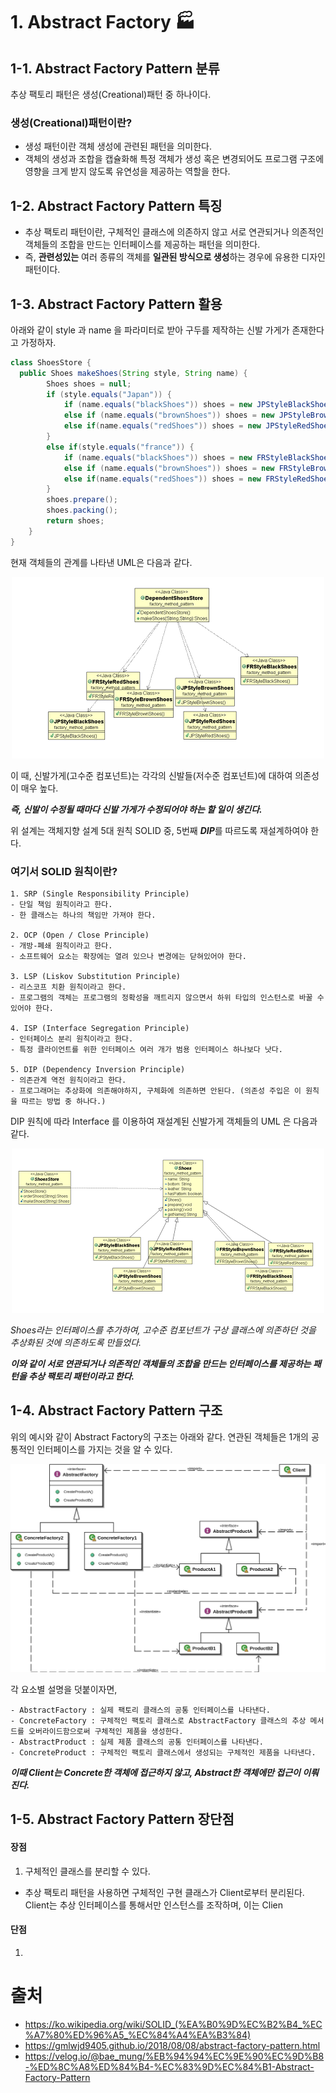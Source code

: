 # 1. Abstract Factory 🏭
## 1-1. Abstract Factory Pattern 분류
추상 팩토리 패턴은 생성(Creational)패턴 중 하나이다.

### 생성(Creational)패턴이란?
- 생성 패턴이란 객체 생성에 관련된 패턴을 의미한다. 
- 객체의 생성과 조합을 캡슐화해 특정 객체가 생성 혹은 변경되어도 프로그램 구조에 영향을 크게 받지 않도록 유연성을 제공하는 역할을 한다.

## 1-2. Abstract Factory Pattern 특징
- 추상 팩토리 패턴이란, 구체적인 클래스에 의존하지 않고 서로 연관되거나 의존적인 객체들의 조합을 만드는 인터페이스를 제공하는 패턴을 의미한다. 
- 즉, **관련성있는** 여러 종류의 객체를 **일관된 방식으로 생성**하는 경우에 유용한 디자인 패턴이다. 

## 1-3. Abstract Factory Pattern 활용
아래와 같이 style 과 name 을 파라미터로 받아 구두를 제작하는 신발 가게가 존재한다고 가정하자.

```java
class ShoesStore {
  public Shoes makeShoes(String style, String name) {
        Shoes shoes = null;
        if (style.equals("Japan")) {
            if (name.equals("blackShoes")) shoes = new JPStyleBlackShoes();
            else if (name.equals("brownShoes")) shoes = new JPStyleBrownShoes();
            else if(name.equals("redShoes")) shoes = new JPStyleRedShoes();
        }
        else if(style.equals("france")) {  
            if (name.equals("blackShoes")) shoes = new FRStyleBlackShoes();
            else if (name.equals("brownShoes")) shoes = new FRStyleBrownShoes();
            else if(name.equals("redShoes")) shoes = new FRStyleRedShoes(); 
        }
        shoes.prepare();
        shoes.packing();
        return shoes;
    }
}
```

현재 객체들의 관계를 나타낸 UML은 다음과 같다.
<p align="center">
  <img src="./images/abstract_shoes_before.png" />
</p>

이 때, 신발가게(고수준 컴포넌트)는 각각의 신발들(저수준 컴포넌트)에 대하여 의존성이 매우 높다. 

***즉, 신발이 수정될 때마다 신발 가게가 수정되어야 하는 할 일이 생긴다.***

위 설계는 객체지향 설계 5대 원칙 SOLID 중, 5번째 ***DIP***를 따르도록 재설계하여야 한다.

### 여기서 SOLID 원칙이란?
```
1. SRP (Single Responsibility Principle)
- 단일 책임 원칙이라고 한다. 
- 한 클래스는 하나의 책임만 가져야 한다.

2. OCP (Open / Close Principle)
- 개방-폐쇄 원칙이라고 한다. 
- 소프트웨어 요소는 확장에는 열려 있으나 변경에는 닫혀있어야 한다.

3. LSP (Liskov Substitution Principle)
- 리스코프 치환 원칙이라고 한다. 
- 프로그램의 객체는 프로그램의 정확성을 깨트리지 않으면서 하위 타입의 인스턴스로 바꿀 수 있어야 한다.

4. ISP (Interface Segregation Principle)
- 인터페이스 분리 원칙이라고 한다. 
- 특정 클라이언트를 위한 인터페이스 여러 개가 범용 인터페이스 하나보다 낫다.

5. DIP (Dependency Inversion Principle)
- 의존관계 역전 원칙이라고 한다. 
- 프로그래머는 추상화에 의존해야하지, 구체화에 의존하면 안된다. (의존성 주입은 이 원칙을 따르는 방법 중 하나다.)
```

DIP 원칙에 따라 Interface 를 이용하여 재설계된 신발가게 객체들의 UML 은 다음과 같다. 

<p align="center">
  <img src="./images/abstract_shoes_after.png" />
</p>

*Shoes라는 인터페이스를 추가하여, 고수준 컴포넌트가 구상 클래스에 의존하던 것을 추상화된 것에 의존하도록 만들었다.*

***이와 같이 서로 연관되거나 의존적인 객체들의 조합을 만드는 인터페이스를 제공하는 패턴을 추상 팩토리 패턴이라고 한다.***

## 1-4. Abstract Factory Pattern 구조
위의 예시와 같이 Abstract Factory의 구조는 아래와 같다. 연관된 객체들은 1개의 공통적인 인터페이스를 가지는 것을 알 수 있다.

<p align="center">
  <img src="./images/abstract_factory_01.png" />
</p>

각 요소별 설명을 덧붙이자면, 
```
- AbstractFactory : 실제 팩토리 클래스의 공통 인터페이스를 나타낸다.
- ConcreteFactory : 구체적인 팩토리 클래스로 AbstractFactory 클래스의 추상 메서드를 오버라이드함으로써 구체적인 제품을 생성한다.
- AbstractProduct : 실제 제품 클래스의 공통 인터페이스를 나타낸다.
- ConcreteProduct : 구체적인 팩토리 클래스에서 생성되는 구체적인 제품을 나타낸다.
```
***이때 Client는 Concrete한 객체에 접근하지 않고, Abstract한 객체에만 접근이 이뤄진다.***

## 1-5. Abstract Factory Pattern 장단점
#### 장점
1. 구체적인 클래스를 분리할 수 있다. 
- 추상 팩토리 패턴을 사용하면 구체적인 구현 클래스가 Client로부터 분리된다. Client는 추상 인터페이스를 통해서만 인스턴스를 조작하며, 이는 Clien

#### 단점
1. 


# 출처
- https://ko.wikipedia.org/wiki/SOLID_(%EA%B0%9D%EC%B2%B4_%EC%A7%80%ED%96%A5_%EC%84%A4%EA%B3%84)
- https://gmlwjd9405.github.io/2018/08/08/abstract-factory-pattern.html
- https://velog.io/@bae_mung/%EB%94%94%EC%9E%90%EC%9D%B8-%ED%8C%A8%ED%84%B4-%EC%83%9D%EC%84%B1-Abstract-Factory-Pattern
